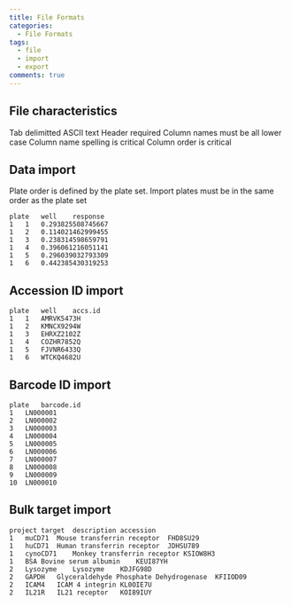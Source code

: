 ```yaml
---
title: File Formats
categories:
  - File Formats
tags:
  - file
  - import
  - export
comments: true
---
```


## File characteristics

Tab delimitted ASCII text 
Header required 
Column names must be all lower case 
Column name spelling is critical 
Column order is critical 



## Data import

Plate order is defined by the plate set. 
Import plates must be in the same order as the plate set

```text
plate	well	response
1	1	0.293825508745667
1	2	0.114021462999455
1	3	0.238314598659791
1	4	0.396061216051141
1	5	0.296039032793309
1	6	0.442385430319253
```

## Accession ID import
```text
plate	well	accs.id
1	1	AMRVK5473H
1	2	KMNCX9294W
1	3	EHRXZ2102Z
1	4	COZHR7852Q
1	5	FJVNR6433Q
1	6	WTCKQ4682U
```
## Barcode ID import
```text
plate 	barcode.id
1	LN000001
2	LN000002
3	LN000003
4	LN000004
5	LN000005
6	LN000006
7	LN000007
8	LN000008
9	LN000009
10	LN000010
```
## Bulk target import
```text
project	target 	description	accession
1	muCD71	Mouse transferrin receptor	FHD8SU29
1	huCD71	Human transferrin receptor	JDHSU789
1	cynoCD71	Monkey transferrin receptor	KSIOW8H3
1	BSA	Bovine serum albumin	KEUI87YH
2	Lysozyme	Lysozyme	KDJFG98D
2	GAPDH	Glyceraldehyde Phosphate Dehydrogenase	KFIIOD09
2	ICAM4	ICAM 4 integrin	KL0OIE7U
2	IL21R	IL21 receptor	KOI89IUY
```





